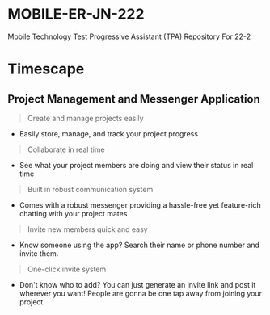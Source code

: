 # MOBILE-ER-JN-222
Mobile Technology Test Progressive Assistant (TPA) Repository For 22-2

# Timescape
Project Management and Messenger Application
----------------------------------------------
> Create and manage projects easily
* Easily store, manage, and track your project progress
> Collaborate in real time
* See what your project members are doing and view their status in real time
> Built in robust communication system
* Comes with a robust messenger providing a hassle-free yet feature-rich chatting with your project mates
> Invite new members quick and easy
* Know someone using the app? Search their name or phone number and invite them.
> One-click invite system
* Don't know who to add? You can just generate an invite link and post it wherever you want! People are gonna be one tap away from joining your project.
